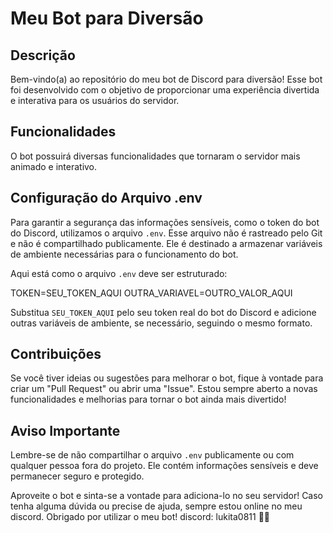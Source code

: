 # Meu Bot para Diversão

## Descrição

Bem-vindo(a) ao repositório do meu bot de Discord para diversão! Esse bot foi desenvolvido com o objetivo de proporcionar uma experiência divertida e interativa para os usuários do servidor.

## Funcionalidades

O bot possuirá diversas funcionalidades que tornaram o servidor mais animado e interativo.

## Configuração do Arquivo .env

Para garantir a segurança das informações sensíveis, como o token do bot do Discord, utilizamos o arquivo `.env`. Esse arquivo não é rastreado pelo Git e não é compartilhado publicamente. Ele é destinado a armazenar variáveis de ambiente necessárias para o funcionamento do bot.

Aqui está como o arquivo `.env` deve ser estruturado:

TOKEN=SEU_TOKEN_AQUI
OUTRA_VARIAVEL=OUTRO_VALOR_AQUI


Substitua `SEU_TOKEN_AQUI` pelo seu token real do bot do Discord e adicione outras variáveis de ambiente, se necessário, seguindo o mesmo formato.

## Contribuições

Se você tiver ideias ou sugestões para melhorar o bot, fique à vontade para criar um "Pull Request" ou abrir uma "Issue". Estou sempre aberto a novas funcionalidades e melhorias para tornar o bot ainda mais divertido!

## Aviso Importante

Lembre-se de não compartilhar o arquivo `.env` publicamente ou com qualquer pessoa fora do projeto. Ele contém informações sensíveis e deve permanecer seguro e protegido.

Aproveite o bot e sinta-se a vontade para adiciona-lo no seu servidor! Caso tenha alguma dúvida ou precise de ajuda, sempre estou online no meu discord. Obrigado por utilizar o meu bot! discord: lukita0811 🤖🎉
